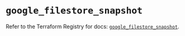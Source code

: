 # `google_filestore_snapshot`

Refer to the Terraform Registry for docs: [`google_filestore_snapshot`](https://registry.terraform.io/providers/hashicorp/google-beta/5.13.0/docs/resources/google_filestore_snapshot).
